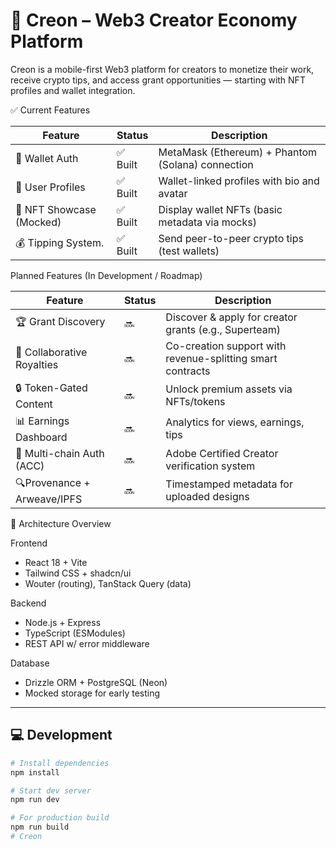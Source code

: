 # 🧩 Creon – Web3 Creator Economy Platform

Creon is a mobile-first Web3 platform for creators to monetize their work, receive crypto tips, and access grant opportunities — starting with NFT profiles and wallet integration.

 ✅ Current Features 

| Feature                     | Status   | Description |
|-----------------------------|----------|-------------|
| 🔐 Wallet Auth              | ✅ Built | MetaMask (Ethereum) + Phantom (Solana) connection |
| 👤 User Profiles            | ✅ Built | Wallet-linked profiles with bio and avatar |
| 🎨 NFT Showcase (Mocked)    | ✅ Built | Display wallet NFTs (basic metadata via mocks) |
| 💰 Tipping System.          | ✅ Built | Send peer-to-peer crypto tips (test wallets) |


 Planned Features (In Development / Roadmap)

| Feature                     | Status | Description |
|-----------------------------|--------|-------------|
| 🏆 Grant Discovery          | 🔜     | Discover & apply for creator grants (e.g., Superteam) |
| 🤝 Collaborative Royalties      | 🔜     | Co-creation support with revenue-splitting smart contracts |
| 🔒 Token-Gated Content      | 🔜     | Unlock premium assets via NFTs/tokens |
| 📊 Earnings Dashboard       | 🔜     | Analytics for views, earnings, tips |
| 🧾 Multi-chain Auth (ACC)   | 🔜     | Adobe Certified Creator verification system |
| 🔍Provenance + Arweave/IPFS | 🔜     | Timestamped metadata for uploaded designs |


🔧 Architecture Overview

 Frontend
- React 18 + Vite
- Tailwind CSS + shadcn/ui
- Wouter (routing), TanStack Query (data)

 Backend
- Node.js + Express
- TypeScript (ESModules)
- REST API w/ error middleware

 Database
- Drizzle ORM + PostgreSQL (Neon)
- Mocked storage for early testing

---

## 💻 Development

```bash
# Install dependencies
npm install

# Start dev server
npm run dev

# For production build
npm run build
# Creon
